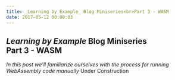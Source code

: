 ```yaml
---
title: _Learning by Example_ Blog Miniseries<br>Part 3 - WASM
date: 2017-05-12 00:00:03
---
```

## _Learning by Example_ Blog Miniseries<br>Part 3 - WASM
_In this post we'll familiarize ourselves with the process for running WebAssembly code manually_
Under Construction
